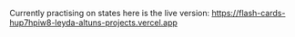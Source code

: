 Currently practising on states here is the live version: https://flash-cards-hup7hpiw8-leyda-altuns-projects.vercel.app